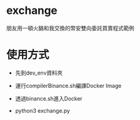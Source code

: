 # exchange
朋友用一頓火鍋和我交換的幣安雙向委託買賣程式範例

# 使用方式
- 先到dev_env資料夾

- 運行compilerBinance.sh編譯Docker Image

- 透過binance.sh進入Docker

- python3 exchange.py